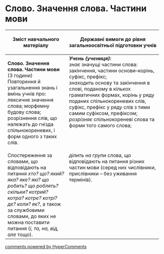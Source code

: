 <div id="hypercomments_widget" class="js-hypercomments-widget invisible"></div>

# Слово. Значення слова. Частини мови

<table>
<thead>
  <tr>
    <th width="40%" align="center"><p>Зміст навчального матеріалу</p></td>
    <th width="60%" align="center"><p>Державні вимоги до рівня загальноосвітньої підготовки учнів</p></td>
  </tr>
</thead>
<tbody>
  <tr>
    <td width="40%" style="vertical-align:top !important;">
    <p><b>Слово. Значення слова. Частини мови</b> (3 години)<br>
Повторення й узагальнення знань і вмінь учнів про: лексичне значення слова; морфемну будову слова; розрізнення слів, що належать до гнізда спільнокореневих, і форм одного з таких слів.</td>
    <td width="60%" style="vertical-align:top !important;">
<i><b>Учень (учениця):</b></i><br>
<i>знає</i> значущі частини слова:  закінчення, частини основи–корінь, суфікс, префікс;<br>
<i>знаходить</i> основу та закінчення в слові, поданому в кількох граматичних формах, корінь у ряду поданих спільнокореневих слів, суфікс, префікс у ряду слів з тими самим суфіксом, префіксом;<br>
<i>розрізняє</i> спільнокореневі слова та форми того самого слова;</td>
  </tr>
  <tr>
    <td width="40%" style="vertical-align:top !important;">
Спостереження за словами, що відповідають на питання <i>хто? що? який? яка? яке? які? що робить? що роблять? скільки? котрий? котра? котре? котрі? де? коли? як?</i>, а також за службовими словами, до яких не можна поставити питання (<i>і, та, на, від, але</i> тощо).</td>
    <td width="60%" style="vertical-align:top !important;">
<i>ділить на групи</i> слова, що відповідають на питання різних частин мови (серед них числівники, прислівники – без уживання термінів).</td>
  </tr>
</tbody>
</table>

<div class="js-hypercomments-container">
<a href="http://hypercomments.com" class="hc-link" title="comments widget">comments powered by HyperComments</a>
</div>